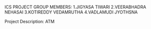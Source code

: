 ICS PROJECT 
GROUP MEMBERS:
1.JIGYASA TIWARI
2.VEERABHADRA NEHASAI
3.KOTIREDDY VEDAMRUTHA
4.VADLAMUDI JYOTHSNA


Project Description:
ATM


